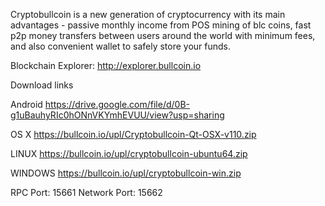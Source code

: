 Cryptobullcoin is a new generation of cryptocurrency with its main advantages - passive monthly income from POS mining of blc coins, fast p2p money transfers between users around the world with minimum fees, and also convenient wallet to safely store your funds.

Blockchain Explorer: http://explorer.bullcoin.io

Download links

Android https://drive.google.com/file/d/0B-g1uBauhyRIc0hONnVKYmhEVUU/view?usp=sharing

OS X https://bullcoin.io/upl/Cryptobullcoin-Qt-OSX-v110.zip

LINUX https://bullcoin.io/upl/cryptobullcoin-ubuntu64.zip

WINDOWS https://bullcoin.io/upl/cryptobullcoin-win.zip

RPC Port: 15661 Network Port: 15662
